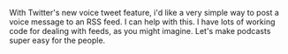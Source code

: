 With Twitter's new voice tweet feature, i'd like a very simple way to post a voice message to an RSS feed. I can help with this. I have lots of working code for dealing with feeds, as you might imagine. Let's make podcasts super easy for the people.
